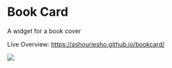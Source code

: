 # Book Card
A widget for a book cover

Live Overview: https://ashouriesho.github.io/bookcard/

<img src="http://oi68.tinypic.com/2vt1to5.jpg">
